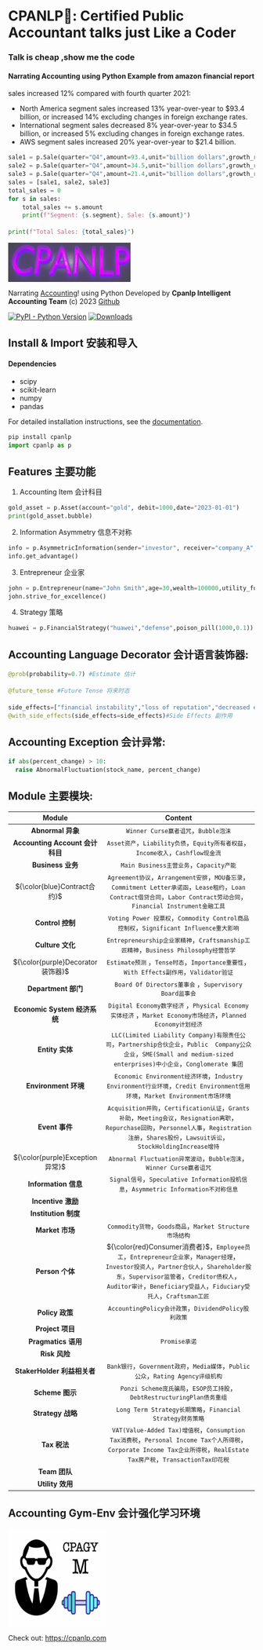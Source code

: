 # CPANLP🎺: Certified Public Accountant talks just Like a Coder
### Talk is cheap ,show me the code
#### Narrating Accounting using Python Example from amazon financial report

sales increased 12% compared with fourth quarter 2021:
  - North America segment sales increased 13% year-over-year to $93.4 billion, or increased 14% excluding changes in foreign exchange rates.
  - International segment sales decreased 8% year-over-year to $34.5 billion, or increased 5% excluding changes in foreign exchange rates.
  - AWS segment sales increased 20% year-over-year to $21.4 billion.
```python
sale1 = p.Sale(quarter="Q4",amount=93.4,unit="billion dollars",growth_rate=13%,year=2022,segment="North America")
sale2 = p.Sale(quarter="Q4",amount=34.5,unit="billion dollars",growth_rate=-8%,year=2022,segment="International")
sale3 = p.Sale(quarter="Q4",amount=21.4,unit="billion dollars",growth_rate=20%,year=2022,segment="AWS")
sales = [sale1, sale2, sale3]
total_sales = 0
for s in sales:
    total_sales += s.amount
    print(f"Segment: {s.segment}, Sale: {s.amount}")

print(f"Total Sales: {total_sales}")
```

<a href="https://cpanlp.com">
<img src="https://raw.githubusercontent.com/accounting-intelligent-ai/cpanlp/main/cpanlp.png" width = "250" height = "80" alt="logo" align=center />
</a>

Narrating [Accounting](https://cpanlp.com/overview/redefine)! using Python
Developed by **Cpanlp Intelligent Accounting Team** (c) 2023
[Github](https://github.com/accounting-intelligent-ai/cpanlp)

[![PyPI - Python Version](https://img.shields.io/static/v1?label=pypi&message=v1.1.29&color=blue)](https://pypi.org/project/cpanlp/)
[![Downloads](https://static.pepy.tech/badge/cpanlp/week)](https://pepy.tech/project/cpanlp)

## Install & Import 安装和导入
#### Dependencies
- scipy 
- scikit-learn
- numpy
- pandas
  
For detailed installation instructions, see the
[documentation](https://cpanlp.com/documentation).
```python
pip install cpanlp
import cpanlp as p
```

## Features 主要功能
1. Accounting Item 会计科目
```python
gold_asset = p.Asset(account="gold", debit=1000,date="2023-01-01")
print(gold_asset.bubble)
```
2. Information Asymmetry 信息不对称
```python
info = p.AsymmetricInformation(sender="investor", receiver="company_A", message="I am very interested in investing in your business", hidden_information="I have a limited budget")
info.get_advantage()
```
3. Entrepreneur 企业家
```python
john = p.Entrepreneur(name="John Smith",age=30,wealth=100000,utility_function=0, experience=5,company=LLC("Apple","Electronics",1000000),entrepreneurship=Entrepreneurship(leadership=9.0))
john.strive_for_excellence()
```
4. Strategy 策略
```python
huawei = p.FinancialStrategy("huawei","defense",poison_pill(1000,0.1))
```

## Accounting Language Decorator 会计语言装饰器:
```python
@prob(probability=0.7) #Estimate 估计

@future_tense #Future Tense 将来时态

side_effects=["financial instability","loss of reputation","decreased employee morale"]
@with_side_effects(side_effects=side_effects)#Side Effects 副作用
```

## Accounting Exception 会计异常:
```python
if abs(percent_change) > 10:
  raise AbnormalFluctuation(stock_name, percent_change)
```

## Module 主要模块:
|  Module   | Content  |
|  :----:  | :----:  |
| **Abnormal 异象**  | `Winner Curse赢者诅咒`，`Bubble泡沫`|
| **Accounting Account 会计科目**  | `Asset资产`，`Liability负债`，`Equity所有者权益`，`Income收入`，`Cashflow现金流` |
| **Business 业务**  | `Main Business主营业务`，`Capacity产能` |
| ${\color{blue}Contract合约}$  | `Agreement协议`，`Arrangement安排`，`MOU备忘录`，`Commitment Letter承诺函`，`Lease租约`，`Loan Contract借贷合同`，`Labor Contract劳动合同`，`Financial Instrument金融工具` |
| **Control 控制**  | `Voting Power 投票权`，`Commodity Control商品控制权`，`Significant Influence重大影响` |
| **Culture 文化**  | `Entrepreneurship企业家精神`，`Craftsmanship工匠精神`，`Business Philosophy经营哲学` |
| ${\color{purple}Decorator装饰器}$| `Estimate预测` ，`Tense时态`，`Importance重要性`，`With Effects副作用`，`Validator验证`|
| **Department 部门**  | `Board Of Directors董事会` ，`Supervisory Board监事会`|
| **Economic System 经济系统** |  `Digital Economy数字经济` ，`Physical Economy实体经济` ，`Market Economy市场经济`，`Planned  Economy计划经济` |
| **Entity 实体**  | `LLC(Limited Liability Company)有限责任公司`，`Partnership合伙企业`，`Public  Company公众企业`，`SME(Small and medium-sized enterprises)中小企业`，`Conglomerate 集团` |
| **Environment 环境**  | `Economic Environment经济环境`，`Industry Environment行业环境`，`Credit Environment信用环境`，`Market Environment市场环境`|
| **Event 事件**  | `Acquisition并购`，`Certification认证`，`Grants补助`，`Meeting会议`，`Resignation离职`，`Repurchase回购`，`Personnel人事`，`Registration注册`，`Shares股份`，`Lawsuit诉讼`，`StockHoldingIncrease增持` |
| ${\color{purple}Exception异常}$| `Abnormal Fluctuation异常波动`，`Bubble泡沫`，`Winner Curse赢者诅咒`|
| **Information 信息**  | `Signal信号`，`Speculative Information投机信息`，`Asymmetric Information不对称信息` |
| **Incentive 激励**  |   |
| **Institution 制度**  |  |
| **Market 市场**  | `Commodity货物`，`Goods商品`，`Market Structure市场结构`|
| **Person 个体**  | ${\color{red}Consumer消费者}$，`Employee员工`，`Entrepreneur企业家`，`Manager经理`，`Investor投资人`，`Partner合伙人`，`Shareholder股东`，`Supervisor监管者`，`Creditor债权人`，`Auditor审计`，`Beneficiary受益人`，`Fiduciary受托人`，`Craftsman工匠` |
| **Policy 政策**  | `AccountingPolicy会计政策`，`DividendPolicy股利政策` |
| **Project 项目**  |  |
| **Pragmatics 语用**  | `Promise承诺` |
| **Risk 风险** | |
| **StakerHolder 利益相关者**  | `Bank银行`，`Government政府`，`Media媒体`，`Public公众`，`Rating Agency评级机构` |
| **Scheme 图示**  | `Ponzi Scheme庞氏骗局`，`ESOP员工持股`，`DebtRestructuringPlan债务重组` |
| **Strategy 战略**  | `Long Term Strategy长期策略`，`Financial Strategy财务策略` |
| **Tax 税法**  | `VAT(Value-Added Tax)增值税`，`Consumption Tax消费税`，`Personal Income Tax个人所得税`，`Corporate Income Tax企业所得税`，`RealEstate Tax房产税`，`TransactionTax印花税` |
| **Team 团队**  |  |
| **Utility 效用**  | |

## Accounting Gym-Env 会计强化学习环境
<a href="https://pypi.org/project/cpagym/">
<img src="https://raw.githubusercontent.com/accounting-intelligent-ai/cpagym/main/cpagym.png" width = "200" height = "200" alt="logo" align=center />
</a>

Check out: https://cpanlp.com